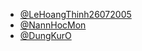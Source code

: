 - [@LeHoangThinh26072005](https://github.com/LeHoangThinh26072005)
- [@NannHocMon](https://github.com/NannHocMon)
- [@DungKurO](https://github.com/DungKurO)
